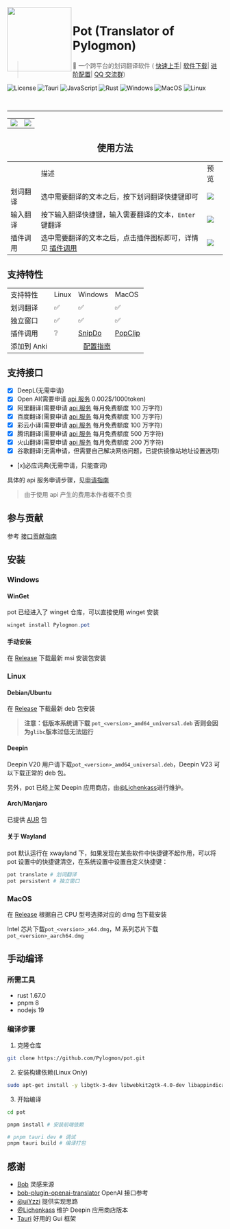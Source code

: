 <img width="150px" src="https://cdn.staticaly.com/gh/Pylogmon/pot/master/public/icon.png" align="left"/>

# Pot (Translator of Pylogmon)

> 🌈 一个跨平台的划词翻译软件 (
> [快速上手](https://pot.pylogmon.cn/guide/)|
> [软件下载](https://github.com/Pylogmon/pot/releases)|
> [进阶配置](https://pot.pylogmon.cn/guide/config.html)|
> [QQ 交流群](https://cdn.staticaly.com/gh/Pylogmon/pot/master/asset/qq_group.jpg))

![License](https://img.shields.io/github/license/Pylogmon/pot.svg)
![Tauri](https://img.shields.io/badge/Tauri-1.2.4-blue?logo=tauri)
![JavaScript](https://img.shields.io/badge/-JavaScript-yellow?logo=javascript&logoColor=white)
![Rust](https://img.shields.io/badge/-Rust-orange?logo=rust&logoColor=white)
![Windows](https://img.shields.io/badge/-Windows-blue?logo=windows&logoColor=white)
![MacOS](https://img.shields.io/badge/-macOS-red?&logo=apple&logoColor=white)
![Linux](https://img.shields.io/badge/-Linux-yellow?logo=linux&logoColor=white)

<br/>
<hr/>
<div align="center">
<table>
<tr>
    <td> <img src="https://cdn.staticaly.com/gh/Pylogmon/pot/master/asset/light.png">
    <td> <img src="https://cdn.staticaly.com/gh/Pylogmon/pot/master/asset/dark.png">
</table>

## 使用方法

<table>
<tr>
    <td>
    <td>描述
    <td>预览
<tr>
    <td>划词翻译
    <td>选中需要翻译的文本之后，按下划词翻译快捷键即可
    <td> <img src="https://cdn.staticaly.com/gh/Pylogmon/pot/master/asset/example1.gif"/>
<tr>
    <td>输入翻译
    <td>按下输入翻译快捷键，输入需要翻译的文本，<code>Enter</code> 键翻译
    <td><img src="https://cdn.staticaly.com/gh/Pylogmon/pot/master/asset/example2.gif"/>
<tr>
    <td>插件调用
    <td>选中需要翻译的文本之后，点击插件图标即可，详情见 <a href="https://pot.pylogmon.cn/guide/config.html#%E6%8F%92%E4%BB%B6%E8%B0%83%E7%94%A8" target="_blank">插件调用</a>
    <td><img src="https://cdn.staticaly.com/gh/Pylogmon/pot/master/asset/example3.gif"/>
</table>

</div>

## 支持特性

<table>
<tr>
    <td>支持特性
    <td>Linux
    <td>Windows
    <td>MacOS
<tr>
    <td>划词翻译
    <td>✅
    <td>✅
    <td>✅
<tr>
    <td>独立窗口
    <td>✅
    <td>✅
    <td>✅
<tr>
    <td>插件调用
    <td>❔
    <td> <a href="https://pot.pylogmon.cn/guide/config.html#snipdo-windows">SnipDo</a>
    <td> <a href="https://pot.pylogmon.cn/guide/config.html#popclip-macos">PopClip</a>
<tr>
    <td>添加到 Anki
    <td colspan="3" align="center"> <a href="https://pot.pylogmon.cn/guide/config.html#anki" target="_blank">配置指南</a>
</table>

## 支持接口

-   [x] DeepL(无需申请)
-   [x] Open AI(需要申请 [api 服务](https://pot.pylogmon.cn/guide/api/) 0.002$/1000token)
-   [x] 阿里翻译(需要申请 [api 服务](https://pot.pylogmon.cn/guide/api/) 每月免费额度 100 万字符)
-   [x] 百度翻译(需要申请 [api 服务](https://pot.pylogmon.cn/guide/api/) 每月免费额度 100 万字符)
-   [x] 彩云小译(需要申请 [api 服务](https://pot.pylogmon.cn/guide/api/) 每月免费额度 100 万字符)
-   [x] 腾讯翻译(需要申请 [api 服务](https://pot.pylogmon.cn/guide/api/) 每月免费额度 500 万字符)
-   [x] 火山翻译(需要申请 [api 服务](https://pot.pylogmon.cn/guide/api/) 每月免费额度 200 万字符)
-   [x] 谷歌翻译(无需申请，但需要自己解决网络问题，已提供镜像站地址设置选项)
-   [x]必应词典(无需申请，只能查词)

具体的 api 服务申请步骤，见[申请指南](https://pot.pylogmon.cn/guide/api/)

> 由于使用 api 产生的费用本作者概不负责

## 参与贡献

参考 [接口贡献指南](./CONTRIBUTING.md)

## 安装

### Windows

#### WinGet

pot 已经进入了 winget 仓库，可以直接使用 winget 安装

```powershell
winget install Pylogmon.pot
```

#### 手动安装

在 [Release](https://github.com/Pylogmon/pot/releases) 下载最新 msi 安装包安装

### Linux

#### Debian/Ubuntu

在 [Release](https://github.com/Pylogmon/pot/releases) 下载最新 deb 包安装

> **注意：低版本系统请下载 `pot_<version>_amd64_universal.deb` 否则会因为`glibc`版本过低无法运行**

#### Deepin

Deepin V20 用户请下载`pot_<version>_amd64_universal.deb`，Deepin V23 可以下载正常的 deb 包。

另外，pot 已经上架 Deepin 应用商店，由[@Lichenkass](https://github.com/Lichenkass)进行维护。

#### Arch/Manjaro

已提供 [AUR](https://aur.archlinux.org/packages?O=0&K=pot-translation) 包

#### 关于 Wayland

pot 默认运行在 xwayland 下，如果发现在某些软件中快捷键不起作用，可以将 pot 设置中的快捷键清空，在系统设置中设置自定义快捷键：

```bash
pot translate # 划词翻译
pot persistent # 独立窗口
```

### MacOS

在 [Release](https://github.com/Pylogmon/pot/releases) 根据自己 CPU 型号选择对应的 dmg 包下载安装

Intel 芯片下载`pot_<version>_x64.dmg`，M 系列芯片下载`pot_<version>_aarch64.dmg`

## 手动编译

### 所需工具

-   rust 1.67.0
-   pnpm 8
-   nodejs 19

### 编译步骤

1. 克隆仓库

```bash
git clone https://github.com/Pylogmon/pot.git
```

2. 安装构建依赖(Linux Only)

```bash
sudo apt-get install -y libgtk-3-dev libwebkit2gtk-4.0-dev libappindicator3-dev librsvg2-dev patchelf
```

3. 开始编译

```bash
cd pot

pnpm install # 安装前端依赖

# pnpm tauri dev # 调试
pnpm tauri build # 编译打包
```

## 感谢

-   [Bob](https://github.com/ripperhe/Bob) 灵感来源
-   [bob-plugin-openai-translator](https://github.com/yetone/bob-plugin-openai-translator) OpenAI 接口参考
-   [@uiYzzi](https://github.com/uiYzzi) 提供实现思路
-   [@Lichenkass](https://github.com/Lichenkass) 维护 Deepin 应用商店版本
-   [Tauri](https://github.com/tauri-apps/tauri) 好用的 Gui 框架
